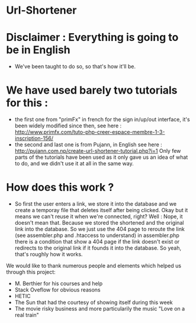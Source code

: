 # Url-Shortener


# Disclaimer : Everything is going to be in English
- We've been taught to do so, so that's how it'll be.

# We have used barely two tutorials for this :
- the first one from "primFx" in french for the sign in/up/out interface, it's been widely modified since then, see here : http://www.primfx.com/tuto-php-creer-espace-membre-1-3-inscription-156/
- the second and last one is from Pujann, in English see here : http://pujann.com.np/create-url-shortener-tutorial.php?i=1
Only few parts of the tutorials have been used as it only gave us an idea of what to do, and we didn't use it at all in the same way.

# How does this work ?
 - So first the user enters a link, we store it into the database and we create a temporay file that deletes itself after being clicked. Okay but it means we can't reuse it when we're connected, right? Well : Nope, it doesn't mean that. Because we stored the shortened and the original link into the database. So we just use the 404 page to reroute the link (see assembler.php and .htaccess to understand) in assembler.php there is a condition that show a 404 page if the link doesn't exist or redirects to the original link if it founds it into the database.
 So yeah, that's roughly how it works.
 

We would like to thank numerous people and elements which helped us through this project:
- M. Berthier for his courses and help
- Stack Oveflow for obvious reasons 
- HETIC
- The Sun that had the courtesy of showing itself during this week
- The movie risky business and more particularily the music "Love on a real train"
